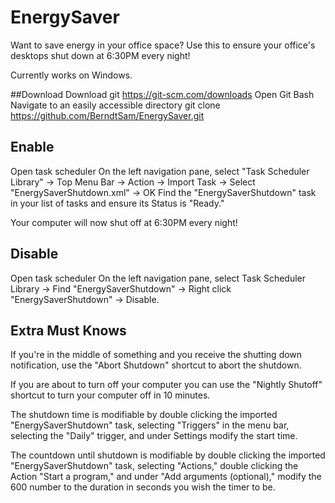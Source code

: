 # EnergySaver
Want to save energy in your office space? Use this to ensure your office's desktops shut down at 6:30PM every night!

Currently works on Windows.

##Download
Download git https://git-scm.com/downloads
Open Git Bash
Navigate to an easily accessible directory
git clone https://github.com/BerndtSam/EnergySaver.git

## Enable
Open task scheduler
On the left navigation pane, select "Task Scheduler Library" -> Top Menu Bar -> Action -> Import Task -> Select "EnergySaverShutdown.xml" -> OK
Find the "EnergySaverShutdown" task in your list of tasks and ensure its Status is "Ready."

Your computer will now shut off at 6:30PM every night! 

## Disable
Open task scheduler
On the left navigation pane, select Task Scheduler Library -> Find "EnergySaverShutdown" -> Right click "EnergySaverShutdown" -> Disable.

## Extra Must Knows
If you're in the middle of something and you receive the shutting down notification, use the "Abort Shutdown" shortcut to abort the shutdown.

If you are about to turn off your computer you can use the "Nightly Shutoff" shortcut to turn your computer off in 10 minutes.

The shutdown time is modifiable by double clicking the imported "EnergySaverShutdown" task, selecting "Triggers" in the menu bar, selecting the "Daily" trigger, and under Settings modify the start time.

The countdown until shutdown is modifiable by double clicking the imported "EnergySaverShutdown" task, selecting "Actions," double clicking the Action "Start a program," and under "Add arguments (optional)," modify the 600 number to the duration in seconds you wish the timer to be.